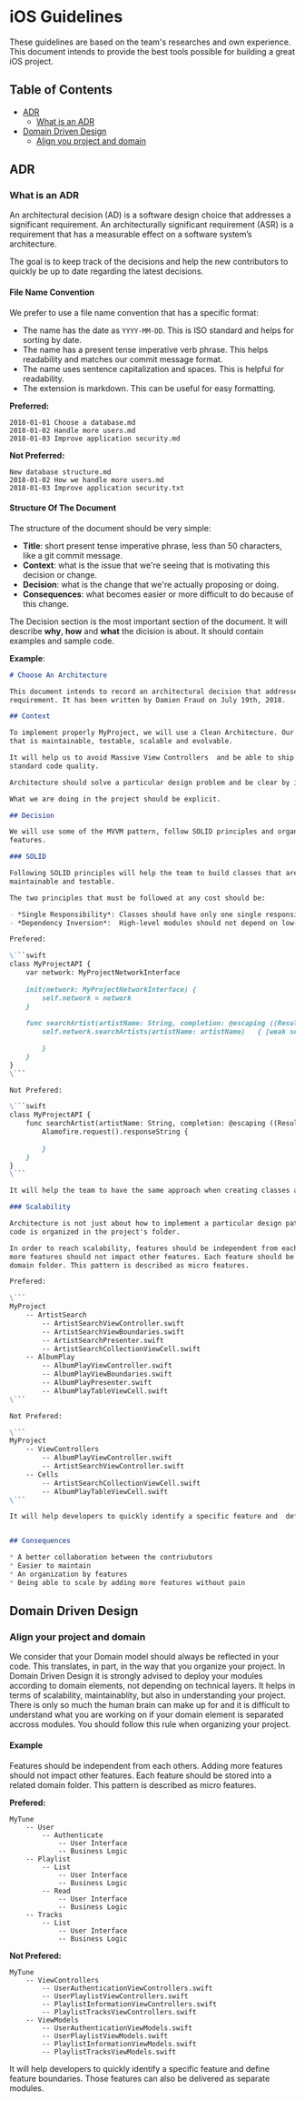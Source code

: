# iOS Guidelines

These guidelines are based on the team's researches and own experience. This document intends to provide the best tools possible for building a great iOS project.


## Table of Contents

* [ADR](#adr)
	* [What is an ADR](#what-is-an-adr)
* [Domain Driven Design](#domain-driven-design)
  * [Align you project and domain](#align-your-project-and-domain)
  

## ADR

### What is an ADR

An architectural decision (AD) is a software design choice that addresses a 
significant requirement. An architecturally significant requirement (ASR) is a 
requirement that has a measurable effect on a software system’s architecture.

The goal is to keep track of the decisions and help the new contributors to 
quickly be up to date regarding the latest decisions.

#### File Name Convention

We prefer to use a file name convention that has a specific format:

* The name has the date as `YYYY-MM-DD`. This is ISO standard and helps for sorting
by date.
* The name has a present tense imperative verb phrase. This helps readability 
and matches our commit message format.
* The name uses sentence capitalization and spaces. This is helpful for readability.
* The extension is markdown. This can be useful for easy formatting.

**Preferred:**
```
2018-01-01 Choose a database.md
2018-01-02 Handle more users.md
2018-01-03 Improve application security.md
```

**Not Preferred:**
```
New database structure.md
2018-01-02 How we handle more users.md
2018-01-03 Improve application security.txt
```

#### Structure Of The Document

The structure of the document should be very simple:

* **Title**: short present tense imperative phrase, less than 50 characters, 
like a git commit message.
* **Context**: what is the issue that we're seeing that is motivating this 
decision or change.
* **Decision**: what is the change that we're actually proposing or doing.
* **Consequences**: what becomes easier or more difficult to do because of this 
change.

The Decision section is the most important section of the document. It will 
describe **why**, **how** and **what** the dicision is about. It should contain
examples and sample code.

**Example**:
```markdown
# Choose An Architecture

This document intends to record an architectural decision that addresses a significant 
requirement. It has been written by Damien Fraud on July 19th, 2018.

## Context

To implement properly MyProject, we will use a Clean Architecture. Our goal is to implement an architecture
that is maintainable, testable, scalable and evolvable.

It will help us to avoid Massive View Controllers  and be able to ship frequently with a high 
standard code quality.

Architecture should solve a particular design problem and be clear by its organisation.

What we are doing in the project should be explicit.

## Decision

We will use some of the MVVM pattern, follow SOLID principles and organize our code by isolating
features.

### SOLID

Following SOLID principles will help the team to build classes that are more reusable, 
maintainable and testable.

The two principles that must be followed at any cost should be:

- *Single Responsibility*: Classes should have only one single responsibility.
- *Dependency Inversion*:  High-level modules should not depend on low-level modules. Both should depend on abstractions. Abstractions should not depend on details. Details should depend on abstractions.

Prefered:

\```swift
class MyProjectAPI {
    var network: MyProjectNetworkInterface
    
    init(network: MyProjectNetworkInterface) {
        self.network = network
    }
    
    func searchArtist(artistName: String, completion: @escaping ((Result<[Artist]>) -> Void)) {
        self.network.searchArtists(artistName: artistName)   { [weak self] result in

        }
    }
}
\```

Not Prefered:

\```swift
class MyProjectAPI {
    func searchArtist(artistName: String, completion: @escaping ((Result<[Artist]>) -> Void)) {
        Alamofire.request().responseString {
            
        }
    }
}
\```

It will help the team to have the same approach when creating classes and standardize the code.

### Scalability

Architecture is not just about how to implement a particular design pattern, it is also about how
code is organized in the project's folder.

In order to reach scalability, features should be independent from each others. Adding 
more features should not impact other features. Each feature should be stored into a related 
domain folder. This pattern is described as micro features.

Prefered:

\```
MyProject
    -- ArtistSearch
        -- ArtistSearchViewController.swift
        -- ArtistSearchViewBoundaries.swift
        -- ArtistSearchPresenter.swift
        -- ArtistSearchCollectionViewCell.swift
    -- AlbumPlay
        -- AlbumPlayViewController.swift
        -- AlbumPlayViewBoundaries.swift
        -- AlbumPlayPresenter.swift
        -- AlbumPlayTableViewCell.swift
\```

Not Prefered:

\```
MyProject
    -- ViewControllers
        -- AlbumPlayViewController.swift
        -- ArtistSearchViewController.swift
    -- Cells
        -- ArtistSearchCollectionViewCell.swift
        -- AlbumPlayTableViewCell.swift
\```

It will help developers to quickly identify a specific feature and  define feature boundaries.


## Consequences

* A better collaboration between the contriubutors
* Easier to maintain
* An organization by features
* Being able to scale by adding more features without pain
```

## Domain Driven Design

### Align your project and domain

We consider that your Domain model should always be reflected in your code. This translates, in part, in the way that you organize your project.
In Domain Driven Design it is strongly advised to deploy your modules according to domain elements, not depending on technical layers. It helps in terms of scalability, maintainablity, but also in understanding your project. There is only so much the human brain can make up for and it is difficult to understand what you are working on if your domain element is separated accross modules. You should follow this rule when organizing your project.

#### Example

Features should be independent from each others. 
Adding more features should not impact other features. Each feature should be 
stored into a related domain folder. This pattern is described as micro features.

**Prefered:**

```
MyTune
    -- User
        -- Authenticate
            -- User Interface
            -- Business Logic
    -- Playlist
        -- List
            -- User Interface
            -- Business Logic
        -- Read
            -- User Interface
            -- Business Logic
    -- Tracks
        -- List
            -- User Interface
            -- Business Logic
```

**Not Prefered:**

```
MyTune
    -- ViewControllers
        -- UserAuthenticationViewControllers.swift
        -- UserPlaylistViewControllers.swift
        -- PlaylistInformationViewControllers.swift
        -- PlaylistTracksViewControllers.swift
    -- ViewModels
        -- UserAuthenticationViewModels.swift
        -- UserPlaylistViewModels.swift
        -- PlaylistInformationViewModels.swift
        -- PlaylistTracksViewModels.swift
```

It will help developers to quickly identify a specific feature and  define 
feature boundaries. Those features can also be delivered as separate modules.

